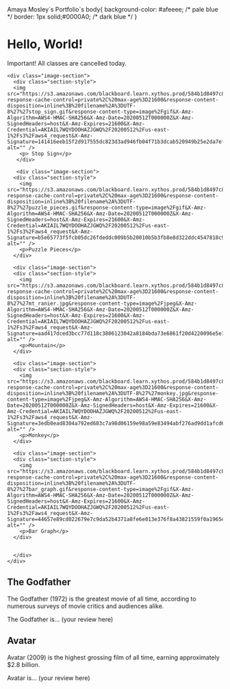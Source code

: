 <!DOCTYPE html>
<html>
    <head>Amaya Mosley`s Portfolio`s
    <link rel="stylesheet" href="styles/styles.css" />
  </head>
      body{
    background-color: #afeeee; /* pale blue */
    border: 1px solid;#0000A0; /* dark blue */
  }
    <h1>Hello, World!</h1>
    <p id="alert">Important! All classes are cancelled today.</p>

    <div class="image-section">
      <div class="section-style">
      <img src="https://s3.amazonaws.com/blackboard.learn.xythos.prod/584b1d8497c84/107179014?response-cache-control=private%2C%20max-age%3D21600&response-content-disposition=inline%3B%20filename%2A%3DUTF-8%27%27stop_sign.gif&response-content-type=image%2Fgif&X-Amz-Algorithm=AWS4-HMAC-SHA256&X-Amz-Date=20200512T000000Z&X-Amz-SignedHeaders=host&X-Amz-Expires=21600&X-Amz-Credential=AKIAIL7WQYDOOHAZJGWQ%2F20200512%2Fus-east-1%2Fs3%2Faws4_request&X-Amz-Signature=141416eeb15f2d917555dc823d3ad946fb04f71b3dcab520949b25e2da7ef886" alt="" />
        <p> Stop Sign</p>
       </div>
       
       <div class="image-section">
      <div class="section-style">
        <img src="https://s3.amazonaws.com/blackboard.learn.xythos.prod/584b1d8497c84/107179013?response-cache-control=private%2C%20max-age%3D21600&response-content-disposition=inline%3B%20filename%2A%3DUTF-8%27%27puzzle_pieces.gif&response-content-type=image%2Fgif&X-Amz-Algorithm=AWS4-HMAC-SHA256&X-Amz-Date=20200512T000000Z&X-Amz-SignedHeaders=host&X-Amz-Expires=21600&X-Amz-Credential=AKIAIL7WQYDOOHAZJGWQ%2F20200512%2Fus-east-1%2Fs3%2Faws4_request&X-Amz-Signature=b5e65773f5fcb05dc26fdeddc009b5b20010b5b3fb8e8d322ddc4547818c9881" alt="" />
        <p>Puzzle Pieces</p>
      </div>
      
      <div class="image-section">
      <div class="section-style">
        <img src="https://s3.amazonaws.com/blackboard.learn.xythos.prod/584b1d8497c84/107179012?response-cache-control=private%2C%20max-age%3D21600&response-content-disposition=inline%3B%20filename%2A%3DUTF-8%27%27mt_ranier.jpg&response-content-type=image%2Fjpeg&X-Amz-Algorithm=AWS4-HMAC-SHA256&X-Amz-Date=20200512T000000Z&X-Amz-SignedHeaders=host&X-Amz-Expires=21600&X-Amz-Credential=AKIAIL7WQYDOOHAZJGWQ%2F20200512%2Fus-east-1%2Fs3%2Faws4_request&X-Amz-Signature=aad417dced3bcc77d118c3806123042a8184bda73e6861f20d4220096e5e74f7" alt="" />
        <p>Mountain</p>
      </div>
      
      <div class="image-section">
      <div class="section-style">
        <img src="https://s3.amazonaws.com/blackboard.learn.xythos.prod/584b1d8497c84/107179011?response-cache-control=private%2C%20max-age%3D21600&response-content-disposition=inline%3B%20filename%2A%3DUTF-8%27%27monkey.jpg&response-content-type=image%2Fjpeg&X-Amz-Algorithm=AWS4-HMAC-SHA256&X-Amz-Date=20200512T000000Z&X-Amz-SignedHeaders=host&X-Amz-Expires=21600&X-Amz-Credential=AKIAIL7WQYDOOHAZJGWQ%2F20200512%2Fus-east-1%2Fs3%2Faws4_request&X-Amz-Signature=3edb0ead8304a792ed683c7a98d06159e98a59e83494abf276ad9dd1afcd68be" alt="" />
        <p>Monkey</p>
      </div>
      
      <div class="image-section">
      <div class="section-style">
        <img src="https://s3.amazonaws.com/blackboard.learn.xythos.prod/584b1d8497c84/107179010?response-cache-control=private%2C%20max-age%3D21600&response-content-disposition=inline%3B%20filename%2A%3DUTF-8%27%27bar_graph.gif&response-content-type=image%2Fgif&X-Amz-Algorithm=AWS4-HMAC-SHA256&X-Amz-Date=20200512T000000Z&X-Amz-SignedHeaders=host&X-Amz-Expires=21600&X-Amz-Credential=AKIAIL7WQYDOOHAZJGWQ%2F20200512%2Fus-east-1%2Fs3%2Faws4_request&X-Amz-Signature=44657e89cd022679e7c9da52b4371a8fe6e013e376f8a43821559f0a1965ed8d" alt="" />
        <p>Bar Graph</p>
      </div>
      
      
      </div>
    </div>
  </body>
</html>
   <div class="review">
    <h2>The Godfather</h2>
    <p class="summary">The Godfather (1972) is the greatest movie of all time,
      according to numerous surveys of movie critics and audiences alike.</p>
    <p>The Godfather is... (your review here)</p>
  </div>
  <div class="review">
    <h2>Avatar</h2>
    <p class="summary">Avatar (2009) is the highest grossing film of all time,
      earning approximately $2.8 billion.</p>
    <p>Avatar is... (your review here)</p>
  </div>
